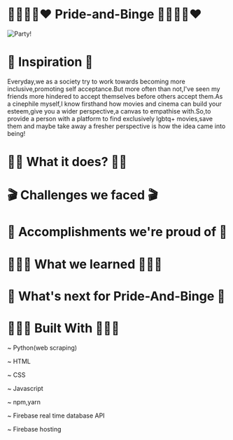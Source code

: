 # 💜💙💚💛❤️ Pride-and-Binge 💜💙💚💛❤️

![Party!](https://user-images.githubusercontent.com/69161722/123535973-3a8d8300-d745-11eb-93da-dd1b52a176d8.gif)

# 🌈 Inspiration 🌈

Everyday,we as a society try to work towards becoming more inclusive,promoting self acceptance.But more often than not,I've seen my friends more hindered to accept themselves before others accept them.As a cinephile myself,I know firsthand how movies and cinema can build your esteem,give you a wider perspective,a canvas to empathise with.So,to provide a person with a platform to find exclusively lgbtq+ movies,save them and maybe take away a fresher perspective is how the idea came into being!

# 🏳️‍🌈 What it does? 🏳️‍🌈


# 🎬 Challenges we faced 🎬

# 🦚 Accomplishments we're proud of 🦚

# 👩🏻‍🏫 What we learned 👩🏻‍🏫

# 🔮 What's next for Pride-And-Binge 🔮


# 👷🏻‍♀️ Built With 👷🏻‍♀️

~ Python(web scraping)

~ HTML

~ CSS

~ Javascript

~ npm,yarn

~ Firebase real time database API

~ Firebase hosting
